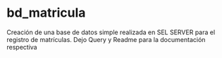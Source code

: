 # bd_matricula
Creación de una base de datos simple realizada en SEL SERVER para el registro de matrículas. Dejo Query y Readme para la documentación respectiva
